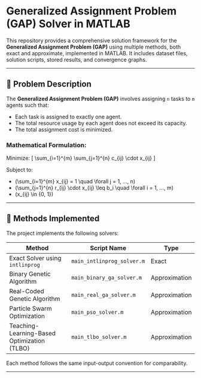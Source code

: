 # Generalized Assignment Problem (GAP) Solver in MATLAB

This repository provides a comprehensive solution framework for the **Generalized Assignment Problem (GAP)** using multiple methods, both exact and approximate, implemented in MATLAB. It includes dataset files, solution scripts, stored results, and convergence graphs.

---

## 📌 Problem Description

The **Generalized Assignment Problem (GAP)** involves assigning `n` tasks to `m` agents such that:

- Each task is assigned to exactly one agent.
- The total resource usage by each agent does not exceed its capacity.
- The total assignment cost is minimized.

### Mathematical Formulation:

Minimize:
\[
\sum_{i=1}^{m} \sum_{j=1}^{n} c_{ij} \cdot x_{ij}
\]

Subject to:
- \(\sum_{i=1}^{m} x_{ij} = 1 \quad \forall j = 1, ..., n\)
- \(\sum_{j=1}^{n} r_{ij} \cdot x_{ij} \leq b_i \quad \forall i = 1, ..., m\)
- \(x_{ij} \in \{0, 1\}\)

---

## 🧠 Methods Implemented

The project implements the following solvers:

| Method                         | Script Name                  | Type           |
|-------------------------------|------------------------------|----------------|
| Exact Solver using `intlinprog` | `main_intlinprog_solver.m`   | Exact           |
| Binary Genetic Algorithm       | `main_binary_ga_solver.m`    | Approximation   |
| Real-Coded Genetic Algorithm   | `main_real_ga_solver.m`      | Approximation   |
| Particle Swarm Optimization    | `main_pso_solver.m`          | Approximation   |
| Teaching-Learning-Based Optimization (TLBO) | `main_tlbo_solver.m`        | Approximation   |

Each method follows the same input-output convention for comparability.

---

